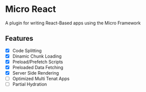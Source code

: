 # Micro React
A plugin for writing React-Based apps using the Micro Framework

## Features
- [x] Code Splitting
- [x] Dinamic Chunk Loading
- [x] Preload/Prefetch Scripts
- [x] Preloaded Data Fetching 
- [x] Server Side Rendering
- [ ] Optimized Multi Tenat Apps
- [ ] Partial Hydration